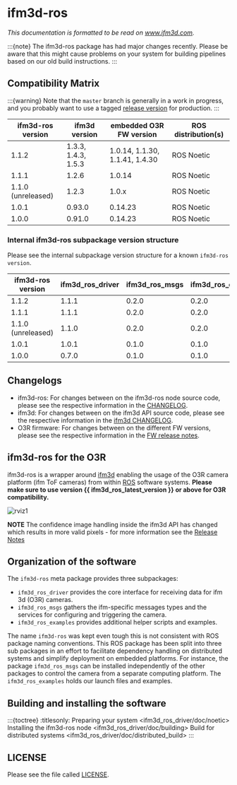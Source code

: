 # ifm3d-ros

*This documentation is formatted to be read on www.ifm3d.com.*

:::{note} The ifm3d-ros package has had major changes recently. Please be aware that this might cause problems on your system for building pipelines based on our old build instructions.
:::

## Compatibility Matrix
:::{warning} Note that the `master` branch is generally in a work in progress, and you probably want to use a tagged [release version](https://github.com/ifm/ifm3d-ros/releases) for production.
:::

| **ifm3d-ros version** | **ifm3d version** | **embedded O3R FW version** | **ROS distribution(s)** |
| --------------------- | ----------------- | --------------------------- | ----------------------- |
| 1.1.2                 | 1.3.3, 1.4.3, 1.5.3| 1.0.14, 1.1.30, 1.1.41, 1.4.30      | ROS Noetic              |
| 1.1.1                 | 1.2.6             | 1.0.14                      | ROS Noetic              |
| 1.1.0 (unreleased)    | 1.2.3             | 1.0.x                       | ROS Noetic              |
| 1.0.1                 | 0.93.0            | 0.14.23                     | ROS Noetic              |
| 1.0.0                 | 0.91.0            | 0.14.23                     | ROS Noetic              |

### Internal ifm3d-ros subpackage version structure
Please see the internal subpackage version structure for a known `ifm3d-ros version`.

| **ifm3d-ros version** | **ifm3d_ros_driver** | **ifm3d_ros_msgs** | **ifm3d_ros_examples** |
| --------------------- | -------------------- | ------------------ | ---------------------- |
| 1.1.2                 | 1.1.1                | 0.2.0              | 0.2.0                  |
| 1.1.1                 | 1.1.1                | 0.2.0              | 0.2.0                  |
| 1.1.0 (unreleased)    | 1.1.0                | 0.2.0              | 0.2.0                  |
| 1.0.1                 | 1.0.1                | 0.1.0              | 0.1.0                  |
| 1.0.0                 | 0.7.0                | 0.1.0              | 0.1.0                  |

## Changelogs
+ ifm3d-ros: For changes between on the ifm3d-ros node source code, please see the respective information in the [CHANGELOG](CHANGELOG.rst).
+ ifm3d: For changes between on the ifm3d API source code, please see the respective information in the [ifm3d CHANGELOG](https://github.com/ifm/ifm3d/blob/main/ChangeLog.md).
+ O3R firmware: For changes between on the different FW versions, please see the respective information in the [FW release notes](https://ifm3d.com/documentation/Firmware/index.html).


## ifm3d-ros for the O3R

ifm3d-ros is a wrapper around [ifm3d](ifm3d/doc/sphinx/content/README:ifm3d%20Overview) enabling the usage of the O3R camera platform (ifm ToF cameras) from within [ROS](http://ros.org) software systems.
**Please make sure to use version {{ ifm3d_ros_latest_version }} or above for O3R compatibility.**

![rviz1](ifm3d_ros_driver/doc/figures/O3R_merged_point_cloud.png)

**NOTE** The confidence image handling inside the ifm3d API has changed which results in more valid pixels - for more information see the [Release Notes](Release_notes.md)


## Organization of the software

The `ifm3d-ros` meta package provides three subpackages:
- `ifm3d_ros_driver` provides the core interface for receiving data for ifm 3d (O3R) cameras.
- `ifm3d_ros_msgs` gathers the ifm-specific messages types and the services for configuring and triggering the camera.
- `ifm3d_ros_examples` provides additional helper scripts and examples.

The name `ifm3d-ros`  was kept even tough this is not consistent with ROS package naming conventions.
This ROS package has been split into three sub packages in an effort to facilitate dependency handling on distributed systems and simplify deployment on embedded platforms. For instance, the package `ifm3d_ros_msgs` can be installed independently of the other packages to control the camera from a separate computing platform. The `ifm3d_ros_examples` holds our launch files and examples.

## Building and installing the software
:::{toctree}
:titlesonly:
Preparing your system <ifm3d_ros_driver/doc/noetic>
Installing the ifm3d-ros node <ifm3d_ros_driver/doc/building>
Build for distributed systems <ifm3d_ros_driver/doc/distributed_build>
:::

## LICENSE
Please see the file called [LICENSE](LICENSE).